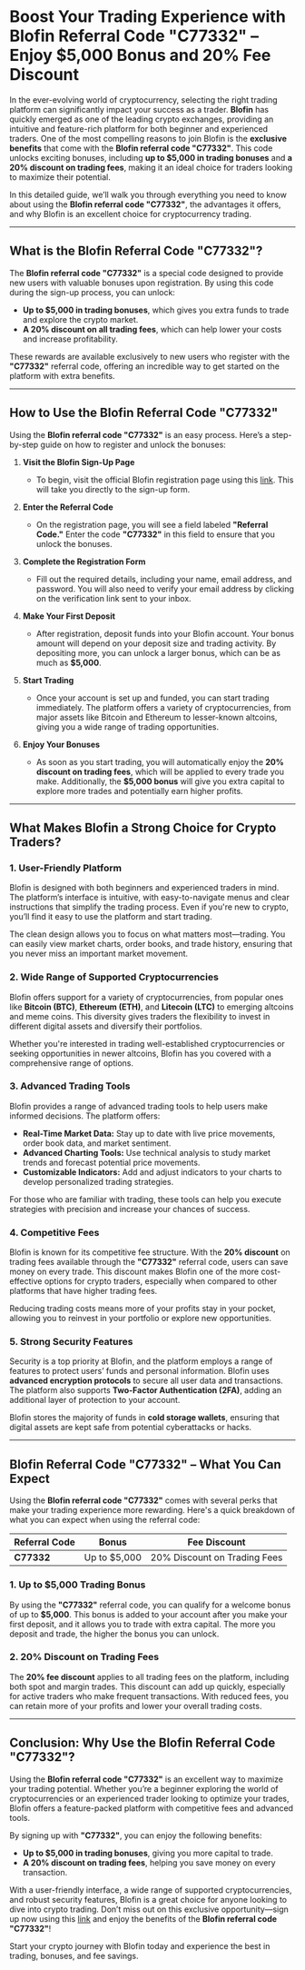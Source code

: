 # Boost Your Trading Experience with Blofin Referral Code "C77332" – Enjoy $5,000 Bonus and 20% Fee Discount

In the ever-evolving world of cryptocurrency, selecting the right trading platform can significantly impact your success as a trader. **Blofin** has quickly emerged as one of the leading crypto exchanges, providing an intuitive and feature-rich platform for both beginner and experienced traders. One of the most compelling reasons to join Blofin is the **exclusive benefits** that come with the **Blofin referral code "C77332"**. This code unlocks exciting bonuses, including **up to $5,000 in trading bonuses** and **a 20% discount on trading fees**, making it an ideal choice for traders looking to maximize their potential.

In this detailed guide, we’ll walk you through everything you need to know about using the **Blofin referral code "C77332"**, the advantages it offers, and why Blofin is an excellent choice for cryptocurrency trading.

---

## What is the Blofin Referral Code "C77332"?

The **Blofin referral code "C77332"** is a special code designed to provide new users with valuable bonuses upon registration. By using this code during the sign-up process, you can unlock:
- **Up to $5,000 in trading bonuses**, which gives you extra funds to trade and explore the crypto market.
- **A 20% discount on all trading fees**, which can help lower your costs and increase profitability.

These rewards are available exclusively to new users who register with the **"C77332"** referral code, offering an incredible way to get started on the platform with extra benefits.

---

## How to Use the Blofin Referral Code "C77332"

Using the **Blofin referral code "C77332"** is an easy process. Here’s a step-by-step guide on how to register and unlock the bonuses:

1. **Visit the Blofin Sign-Up Page**
   - To begin, visit the official Blofin registration page using this [link](https://blofin.com/register?referral_code=C77332). This will take you directly to the sign-up form.

2. **Enter the Referral Code**
   - On the registration page, you will see a field labeled **"Referral Code."** Enter the code **"C77332"** in this field to ensure that you unlock the bonuses.

3. **Complete the Registration Form**
   - Fill out the required details, including your name, email address, and password. You will also need to verify your email address by clicking on the verification link sent to your inbox.

4. **Make Your First Deposit**
   - After registration, deposit funds into your Blofin account. Your bonus amount will depend on your deposit size and trading activity. By depositing more, you can unlock a larger bonus, which can be as much as **$5,000**.

5. **Start Trading**
   - Once your account is set up and funded, you can start trading immediately. The platform offers a variety of cryptocurrencies, from major assets like Bitcoin and Ethereum to lesser-known altcoins, giving you a wide range of trading opportunities.

6. **Enjoy Your Bonuses**
   - As soon as you start trading, you will automatically enjoy the **20% discount on trading fees**, which will be applied to every trade you make. Additionally, the **$5,000 bonus** will give you extra capital to explore more trades and potentially earn higher profits.

---

## What Makes Blofin a Strong Choice for Crypto Traders?

### 1. **User-Friendly Platform**

Blofin is designed with both beginners and experienced traders in mind. The platform’s interface is intuitive, with easy-to-navigate menus and clear instructions that simplify the trading process. Even if you're new to crypto, you’ll find it easy to use the platform and start trading.

The clean design allows you to focus on what matters most—trading. You can easily view market charts, order books, and trade history, ensuring that you never miss an important market movement.

### 2. **Wide Range of Supported Cryptocurrencies**

Blofin offers support for a variety of cryptocurrencies, from popular ones like **Bitcoin (BTC)**, **Ethereum (ETH)**, and **Litecoin (LTC)** to emerging altcoins and meme coins. This diversity gives traders the flexibility to invest in different digital assets and diversify their portfolios.

Whether you're interested in trading well-established cryptocurrencies or seeking opportunities in newer altcoins, Blofin has you covered with a comprehensive range of options.

### 3. **Advanced Trading Tools**

Blofin provides a range of advanced trading tools to help users make informed decisions. The platform offers:
- **Real-Time Market Data:** Stay up to date with live price movements, order book data, and market sentiment.
- **Advanced Charting Tools:** Use technical analysis to study market trends and forecast potential price movements.
- **Customizable Indicators:** Add and adjust indicators to your charts to develop personalized trading strategies.

For those who are familiar with trading, these tools can help you execute strategies with precision and increase your chances of success.

### 4. **Competitive Fees**

Blofin is known for its competitive fee structure. With the **20% discount** on trading fees available through the **"C77332"** referral code, users can save money on every trade. This discount makes Blofin one of the more cost-effective options for crypto traders, especially when compared to other platforms that have higher trading fees.

Reducing trading costs means more of your profits stay in your pocket, allowing you to reinvest in your portfolio or explore new opportunities.

### 5. **Strong Security Features**

Security is a top priority at Blofin, and the platform employs a range of features to protect users’ funds and personal information. Blofin uses **advanced encryption protocols** to secure all user data and transactions. The platform also supports **Two-Factor Authentication (2FA)**, adding an additional layer of protection to your account.

Blofin stores the majority of funds in **cold storage wallets**, ensuring that digital assets are kept safe from potential cyberattacks or hacks.

---

## Blofin Referral Code "C77332" – What You Can Expect

Using the **Blofin referral code "C77332"** comes with several perks that make your trading experience more rewarding. Here's a quick breakdown of what you can expect when using the referral code:

| **Referral Code** | **Bonus**  | **Fee Discount** | 
|-------------------|------------|------------------|
| **C77332**         | Up to $5,000 | 20% Discount on Trading Fees |

### 1. **Up to $5,000 Trading Bonus**
By using the **"C77332"** referral code, you can qualify for a welcome bonus of up to **$5,000**. This bonus is added to your account after you make your first deposit, and it allows you to trade with extra capital. The more you deposit and trade, the higher the bonus you can unlock.

### 2. **20% Discount on Trading Fees**
The **20% fee discount** applies to all trading fees on the platform, including both spot and margin trades. This discount can add up quickly, especially for active traders who make frequent transactions. With reduced fees, you can retain more of your profits and lower your overall trading costs.

---

## Conclusion: Why Use the Blofin Referral Code "C77332"?

Using the **Blofin referral code "C77332"** is an excellent way to maximize your trading potential. Whether you’re a beginner exploring the world of cryptocurrencies or an experienced trader looking to optimize your trades, Blofin offers a feature-packed platform with competitive fees and advanced tools. 

By signing up with **"C77332"**, you can enjoy the following benefits:
- **Up to $5,000 in trading bonuses**, giving you more capital to trade.
- **A 20% discount on trading fees**, helping you save money on every transaction.

With a user-friendly interface, a wide range of supported cryptocurrencies, and robust security features, Blofin is a great choice for anyone looking to dive into crypto trading. Don’t miss out on this exclusive opportunity—sign up now using this [link](https://blofin.com/register?referral_code=C77332) and enjoy the benefits of the **Blofin referral code "C77332"**!

Start your crypto journey with Blofin today and experience the best in trading, bonuses, and fee savings.

